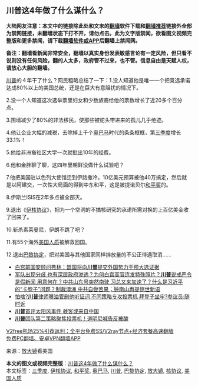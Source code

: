  <h2>川普这4年做了什么谋什么？</h2> <p class="notice"><b>大陆网友注意：本文中的链接除此处和文末的<a href="https://github.com/bannedbook/fanqiang" >翻墙</a>软件下载和<a href="https://github.com/killgcd/justmysocks/blob/master/README.md">翻墙推荐</a>链接外全部为禁网链接，未翻墙状态下打不开，请勿点击。此为文字版禁闻，欲看图文视频完整版和更多禁闻，请下载<a href="https://github.com/bannedbook/fanqiang">翻墙软件或APP</a>后翻墙上禁闻网。</p><p>备注：翻墙看新闻非常安全，翻墙以真实身份发表敏感言论有一定风险，但只看不说则没有任何风险，翻的人太多，政府管不过来，也不管。信息自由是天赋人权，请放心大胆的翻墙。</b></p>  <div class="entry"> <p id="conimg"><a href="https://www.bannedbook.org/bnews/tag/%e5%b7%9d%e6%99%ae/" class="st_tag internal_tag" rel="tag" title="标签 川普 下的日志">川普</a>的４年干了什么？网民粗略总结了一下：1.没人知道他是唯一一个把竞选承诺达成80%以上的美国总统，还是在巨大有意阻扰的情况下。</p> <p>2.没一个人知道这次选举票里妇女和少数族裔给他的票数增长了近20多个百分点。</p> <p>3.围墙减少了80%的非法移民，使那些被蛇头带进来的孤儿几乎绝迹。</p> <p>4.他让企业大幅的减税，去除掉上千个<a href="https://www.bannedbook.org/bnews/tag/%e5%a5%a5%e5%b7%b4%e9%a9%ac/" class="st_tag internal_tag" rel="tag" title="标签 奥巴马 下的日志">奥巴马</a>时代的条条框框，第<a href="https://www.bannedbook.org/bnews/tag/%E4%B8%89%E5%AD%A3%E5%BA%A6/" class="st_tag internal_tag" rel="tag" title="标签 三季度 下的日志">三季度</a>增长33.1%！</p> <p>5.他给非洲裔社区大学一次就批出10年的经费。</p> <p>6.他和金胖聊了聊，这四年里朝鲜没做什么试验吧？</p>  <p>7.他把美国驻以色列大使馆迁到伊路撒冷，10亿美元预算被他40万搞定，然后就是以阿建交，一次性大局面的得到中东和平，这是被提诺贝尔<a href="https://www.bannedbook.org/bnews/tag/%E5%92%8C%E5%B9%B3%E5%A5%96/" class="st_tag internal_tag" rel="tag" title="标签 和平奖 下的日志">和平奖</a>的。</p> <p>8.伊斯兰ISIS在2年多点被全部灭。</p> <p>9.退出《<a href="https://www.bannedbook.org/bnews/tag/%E4%BC%8A%E6%A0%B8%E5%8D%8F%E8%AE%AE/" class="st_tag internal_tag" rel="tag" title="标签 伊核协议 下的日志">伊核协议</a>》，把为一个空洞的不搞核研究的承诺所需对换的上百亿美金收了回来了。</p> <p>10.斩杀素莱曼尼，伊朗不跳了吧？</p> <p>11.有55个海外<a href="https://www.bannedbook.org/bnews/tag/%E7%BE%8E%E5%9B%BD%E4%BA%BA%E8%B4%A8/" class="st_tag internal_tag" rel="tag" title="标签 美国人质 下的日志">美国人质</a>被解救回国。</p> <p>12.退出<a href="https://www.bannedbook.org/bnews/tag/%E5%B7%B4%E9%BB%8E%E5%8D%8F%E5%AE%9A/" class="st_tag internal_tag" rel="tag" title="标签 巴黎协定 下的日志">巴黎协定</a>，把对美国与其他国家同样排放量的不公正待遇取消&#8230;&#8230;</p>  <ul class='op-related-articles' title='相关阅读'> <li><a href='https://www.bannedbook.org/bnews/bannedvideo/20201221/1452244.html' target='_blank'>白宫前国安顾问弗林：盟国将向<b>川普</b>提交外国势力干预大选证据</a></li> <li><a href='https://www.bannedbook.org/bnews/bannedvideo/20201221/1452239.html' target='_blank'>军队出现分歧 也有深层政府渗透？为何白宫高官连发特殊照片？<b>川普</b>说戒严令是假新闻 用意何在？中共山东号突然南驶 习总又来加速了？什么是习近平的“卡脖子”问题？制裁澳洲 中共自尝苦果；钟南山再提惊世新语</a></li> <li><a href='https://www.bannedbook.org/bnews/cnnews/20201221/1452233.html' target='_blank'>怕啥?<b>川普</b>律师曝油管删他听证词 不同策略专攻投票机 拜登子坐牢?参议员:随时诉</a></li> <li><a href='https://www.bannedbook.org/bnews/bannedvideo/20201221/1452222.html' target='_blank'><b>川普</b>首评太阳风事件 骇客或来自中国</a></li> <li><a href='https://www.bannedbook.org/bnews/bannedvideo/20201221/1452211.html' target='_blank'><b>川普</b>团队第二策略聚焦投票机！道明尼喊告反被酸</a></li> </ul> <p class="texttj"> <a href="https://www.bannedbook.org/forum23/topic22702.html" target="_blank">V2free机场25%引荐返利：全平台免费SS/V2ray节点+经济套餐高速翻墙</a><br/> <a href="https://github.com/bannedbook/fanqiang/wiki/%E7%A6%81%E9%97%BB%E7%BD%91%E5%AE%89%E5%8D%93%E7%BF%BB%E5%A2%99%E6%96%B0%E9%97%BBAPP" target="_blank">免费PC翻墙、安卓VPN翻墙APP</a></p><p> 来源：<a href="https://www.bannedbook.org/bnews/tag/%E6%94%BE%E5%A4%A7%E9%95%9C/" class="st_tag internal_tag" rel="tag" title="标签 放大镜 下的日志">放大镜</a>看美国 </p><a name='sharetosocial'></a>       <div><b>本文的图文或视频完整版</b>：<a href='https://www.bannedbook.org/bnews/comments/20201221/1452251.html'>川普这4年做了什么谋什么？</a></div>  </div><!--END ENTRY--> <div class="postfooter"> <div>本文标签：<a href="https://www.bannedbook.org/bnews/tag/%E4%B8%89%E5%AD%A3%E5%BA%A6/" rel="tag">三季度</a>, <a href="https://www.bannedbook.org/bnews/tag/%E4%BC%8A%E6%A0%B8%E5%8D%8F%E8%AE%AE/" rel="tag">伊核协议</a>, <a href="https://www.bannedbook.org/bnews/tag/%E5%92%8C%E5%B9%B3%E5%A5%96/" rel="tag">和平奖</a>, <a href="https://www.bannedbook.org/bnews/tag/%e5%a5%a5%e5%b7%b4%e9%a9%ac/" rel="tag">奥巴马</a>, <a href="https://www.bannedbook.org/bnews/tag/%e5%b7%9d%e6%99%ae/" rel="tag">川普</a>, <a href="https://www.bannedbook.org/bnews/tag/%E5%B7%B4%E9%BB%8E%E5%8D%8F%E5%AE%9A/" rel="tag">巴黎协定</a>, <a href="https://www.bannedbook.org/bnews/tag/%E6%94%BE%E5%A4%A7%E9%95%9C/" rel="tag">放大镜</a>, <a href="https://www.bannedbook.org/bnews/tag/%E6%A0%B8%E5%8D%8F%E8%AE%AE/" rel="tag">核协议</a>, <a href="https://www.bannedbook.org/bnews/tag/%E7%BE%8E%E5%9B%BD%E4%BA%BA%E8%B4%A8/" rel="tag">美国人质</a></div>  </div><!--END POSTFOOTER--> 